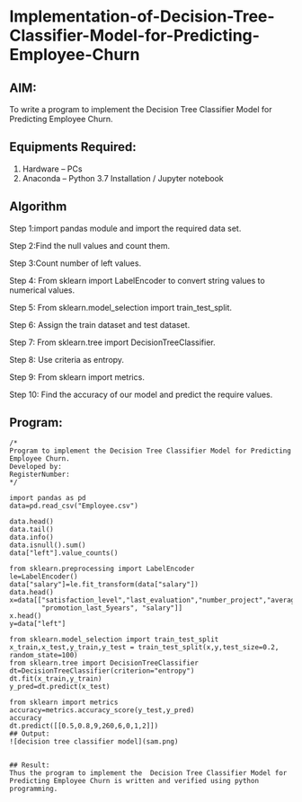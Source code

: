 # Implementation-of-Decision-Tree-Classifier-Model-for-Predicting-Employee-Churn

## AIM:
To write a program to implement the Decision Tree Classifier Model for Predicting Employee Churn.

## Equipments Required:
1. Hardware – PCs
2. Anaconda – Python 3.7 Installation / Jupyter notebook

## Algorithm
Step 1:import pandas module and import the required data set.

Step 2:Find the null values and count them.

Step 3:Count number of left values.

Step 4: From sklearn import LabelEncoder to convert string values to numerical values.

Step 5: From sklearn.model_selection import train_test_split.

Step 6: Assign the train dataset and test dataset.

Step 7: From sklearn.tree import DecisionTreeClassifier.

Step 8: Use criteria as entropy.

Step 9: From sklearn import metrics.

Step 10: Find the accuracy of our model and predict the require values. 

## Program:
```
/*
Program to implement the Decision Tree Classifier Model for Predicting Employee Churn.
Developed by: 
RegisterNumber:  
*/

import pandas as pd
data=pd.read_csv("Employee.csv")

data.head()
data.tail()
data.info()
data.isnull().sum()
data["left"].value_counts()

from sklearn.preprocessing import LabelEncoder
le=LabelEncoder()
data["salary"]=le.fit_transform(data["salary"])
data.head()
x=data[["satisfaction_level","last_evaluation","number_project","average_montly_hours","time_spend_company","Work_accident",
        "promotion_last_5years", "salary"]]
x.head()
y=data["left"]

from sklearn.model_selection import train_test_split
x_train,x_test,y_train,y_test = train_test_split(x,y,test_size=0.2, random_state=100)
from sklearn.tree import DecisionTreeClassifier
dt=DecisionTreeClassifier(criterion="entropy")
dt.fit(x_train,y_train)
y_pred=dt.predict(x_test)

from sklearn import metrics
accuracy=metrics.accuracy_score(y_test,y_pred)
accuracy
dt.predict([[0.5,0.8,9,260,6,0,1,2]])
## Output:
![decision tree classifier model](sam.png)


## Result:
Thus the program to implement the  Decision Tree Classifier Model for Predicting Employee Churn is written and verified using python programming.
